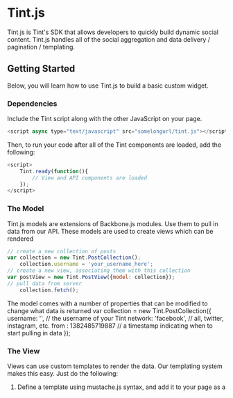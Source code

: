 # Tint.js
Tint.js is Tint's SDK that allows developers to quickly build dynamic social content. Tint.js handles all of the social aggregation and data delivery / pagination / templating.

## Getting Started

Below, you will learn how to use Tint.js to build a basic custom widget.

### Dependencies

Include the Tint script along with the other JavaScript on your page.

```javascript
<script async type="text/javascript" src="somelongurl/tint.js"></script>
```

Then, to run your code after all of the Tint components are loaded, add the following:
```javascript
<script>
	Tint.ready(function(){
		// View and API components are loaded
	});
</script>
```

### The Model

Tint.js models are extensions of Backbone.js modules. Use them to pull in data from our API. These models are used to create views which can be rendered 

```javascript
// create a new collection of posts
var collection = new Tint.PostCollection();
    collection.username = 'your_username_here';
// create a new view, associating them with this collection
var postView = new Tint.PostView({model: collection});
// pull data from server
    collection.fetch();
```

The model comes with a number of properties that can be modified to change what data is returned
var collection = new Tint.PostCollection({
	username: '', // the username of your Tint
	network: 'facebook', // all, twitter, instagram, etc.
	from : 1382485719887 // a timestamp indicating when to start pulling in data
});

### The View

Views can use custom templates to render the data. Our templating system makes this easy. Just do the following:
1. Define a template using mustache.js syntax, and add it to your page as a <script> tag.
2. Associate it with a view using the _Tint.Utils.template_ function

```html
<!-- 1. defining a custom template -->
<script class="my_template_name" type="application/x-template">
	<div>
		<h2>{{ title }}</h2>
	</div>
</script>
```

```html
<!-- 2. setting up model and view with custom template -->
<script>
	Tint.ready(function(){
		// View and API components are loaded
		// create a new collection of posts
		var collection = new Tint.PostCollection();
		collection.username = 'your_username_here';
		// create a new view, associating them with this collection
		var postView = new Tint.PostView({
			model: collection
			template: Tint.Utils.template('.my_template_name')
		});
		// pull data from server
		collection.fetch();
	});
</script>
```

